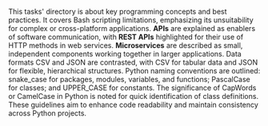 This tasks' directory is about key programming concepts and best practices. It covers Bash scripting limitations, emphasizing its unsuitability for complex or cross-platform applications. **APIs** are explained as enablers of software communication, with **REST APIs** highlighted for their use of HTTP methods in web services. **Microservices** are described as small, independent components working together in larger applications. Data formats CSV and JSON are contrasted, with CSV for tabular data and JSON for flexible, hierarchical structures. Python naming conventions are outlined: snake_case for packages, modules, variables, and functions; PascalCase for classes; and UPPER_CASE for constants. The significance of CapWords or CamelCase in Python is noted for quick identification of class definitions. These guidelines aim to enhance code readability and maintain consistency across Python projects.
